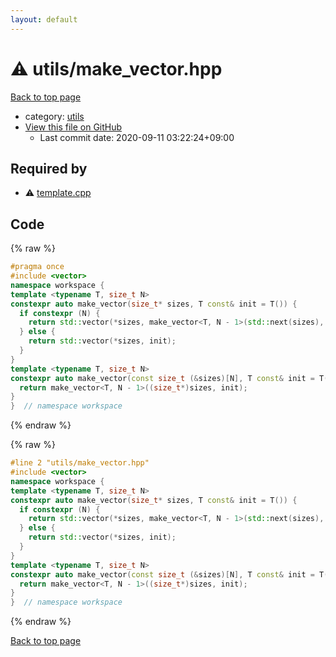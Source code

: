 ```yaml
---
layout: default
---
```


<!-- mathjax config similar to math.stackexchange -->
<script type="text/javascript" async
  src="https://cdnjs.cloudflare.com/ajax/libs/mathjax/2.7.5/MathJax.js?config=TeX-MML-AM_CHTML">
</script>
<script type="text/x-mathjax-config">
  MathJax.Hub.Config({
    TeX: { equationNumbers: { autoNumber: "AMS" }},
    tex2jax: {
      inlineMath: [ ['$','$'] ],
      processEscapes: true
    },
    "HTML-CSS": { matchFontHeight: false },
    displayAlign: "left",
    displayIndent: "2em"
  });
</script>

<script type="text/javascript" src="https://cdnjs.cloudflare.com/ajax/libs/jquery/3.4.1/jquery.min.js"></script>
<script src="https://cdn.jsdelivr.net/npm/jquery-balloon-js@1.1.2/jquery.balloon.min.js" integrity="sha256-ZEYs9VrgAeNuPvs15E39OsyOJaIkXEEt10fzxJ20+2I=" crossorigin="anonymous"></script>
<script type="text/javascript" src="../../assets/js/copy-button.js"></script>
<link rel="stylesheet" href="../../assets/css/copy-button.css" />


# :warning: utils/make_vector.hpp

<a href="../../index.html">Back to top page</a>

* category: <a href="../../index.html#2b3583e6e17721c54496bd04e57a0c15">utils</a>
* <a href="{{ site.github.repository_url }}/blob/master/utils/make_vector.hpp">View this file on GitHub</a>
    - Last commit date: 2020-09-11 03:22:24+09:00




## Required by

* :warning: <a href="../template.cpp.html">template.cpp</a>


## Code

<a id="unbundled"></a>
{% raw %}
```cpp
#pragma once
#include <vector>
namespace workspace {
template <typename T, size_t N>
constexpr auto make_vector(size_t* sizes, T const& init = T()) {
  if constexpr (N) {
    return std::vector(*sizes, make_vector<T, N - 1>(std::next(sizes), init));
  } else {
    return std::vector(*sizes, init);
  }
}
template <typename T, size_t N>
constexpr auto make_vector(const size_t (&sizes)[N], T const& init = T()) {
  return make_vector<T, N - 1>((size_t*)sizes, init);
}
}  // namespace workspace

```
{% endraw %}

<a id="bundled"></a>
{% raw %}
```cpp
#line 2 "utils/make_vector.hpp"
#include <vector>
namespace workspace {
template <typename T, size_t N>
constexpr auto make_vector(size_t* sizes, T const& init = T()) {
  if constexpr (N) {
    return std::vector(*sizes, make_vector<T, N - 1>(std::next(sizes), init));
  } else {
    return std::vector(*sizes, init);
  }
}
template <typename T, size_t N>
constexpr auto make_vector(const size_t (&sizes)[N], T const& init = T()) {
  return make_vector<T, N - 1>((size_t*)sizes, init);
}
}  // namespace workspace

```
{% endraw %}

<a href="../../index.html">Back to top page</a>

